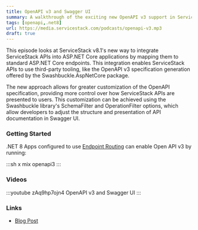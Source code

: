 ```yaml
---
title: OpenAPI v3 and Swagger UI
summary: A walkthrough of the exciting new OpenAPI v3 support in ServiceStack v8.1
tags: [openapi,.net8]
url: https://media.servicestack.com/podcasts/openapi-v3.mp3
draft: true
---
```


This episode looks at ServiceStack v8.1's new way to integrate ServiceStack APIs into 
ASP.NET Core applications by mapping them to standard ASP.NET Core endpoints. 
This integration enables ServiceStack APIs to use third-party tooling, like the OpenAPI v3 
specification generation offered by the Swashbuckle.AspNetCore package. 

The new approach allows for greater customization of the OpenAPI specification, providing more 
control over how ServiceStack APIs are presented to users. This customization can be achieved 
using the Swashbuckle library's SchemaFilter and OperationFilter options, which allow developers 
to adjust the structure and presentation of API documentation in Swagger UI.

### Getting Started

.NET 8 Apps configured to use [Endpoint Routing](https://docs.servicestack.net/endpoint-routing) can enable Open API v3 by running:

:::sh
x mix openapi3
:::

### Videos

:::youtube zAq9hp7ojn4
OpenAPI v3 and Swagger UI
:::

### Links

- [Blog Post](/posts/openapi-v3)